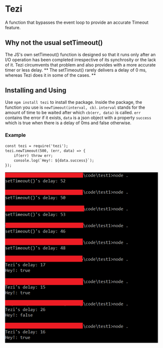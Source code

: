 # Tezi
A function that bypasses the event loop to provide an accurate Timeout feature.

## Why not the usual setTimeout()
The JS's own setTimeout() function is designed so that it runs only after an I/O operation has been completed irrespective of its synchrosity or the lack of it. Tezi circumvents that problem and also provides with a more accurate timer or less delay. 
** The setTimeout() rarely delivers a delay of 0 ms, whereas Tezi does it in some of the cases. **

## Installing and Using
Use `npm install tezi` to install the package. Inside the package, the function you use is `newTimeout(interval, cb)`. `interval` stands for the amount of time to be waited after which `cb(err, data)` is called.
`err` contains the error if it exists, `data` is a json object with a property `success` which is true when there is a delay of 0ms and false otherwise.
### Example
```
const tezi = require('tezi');
tezi.newTimeout(500, (err, data) => {
	if(err) throw err;
	console.log(`Hey!: ${data.success}`);
});
``` 

![proofimg](./bhai.png)